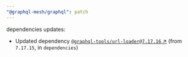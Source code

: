 ```yaml
---
"@graphql-mesh/graphql": patch
---
```

dependencies updates:
  - Updated dependency [`@graphql-tools/url-loader@7.17.16` ↗︎](https://www.npmjs.com/package/@graphql-tools/url-loader/v/7.17.16) (from `7.17.15`, in `dependencies`)

